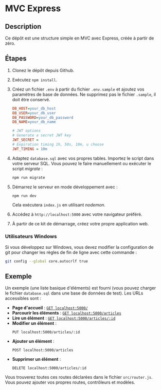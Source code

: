 # MVC Express

## Description

Ce dépôt est une structure simple en MVC avec Express, créée à partir de zéro.

## Étapes

1. Clonez le dépôt depuis Github.
2. Exécutez `npm install`.
3. Créez un fichier `.env` à partir du fichier `.env.sample` et ajoutez vos paramètres de base de données. Ne supprimez pas le fichier `.sample`, il doit être conservé.

   ```ini
   DB_HOST=your_db_host
   DB_USER=your_db_user
   DB_PASSWORD=your_db_password
   DB_NAME=your_db_name

   # JWT options
   # Generate a secret JWT key
   JWT_SECRET =
   # Expiration timing 1h, 50s, 10m, u choose
   JWT_TIMING = 10m
   ```

4. Adaptez `database.sql` avec vos propres tables. Importez le script dans votre serveur SQL. Vous pouvez le faire manuellement ou exécuter le script _migrate_ :

   ```sh
   npm run migrate
   ```

5. Démarrez le serveur en mode développement avec :

   ```sh
   npm run dev
   ```

   Cela exécutera `index.js` en utilisant _nodemon_.

6. Accédez à `http://localhost:5000` avec votre navigateur préféré.
7. À partir de ce kit de démarrage, créez votre propre application web.

### Utilisateurs Windows

Si vous développez sur Windows, vous devez modifier la configuration de git pour changer les règles de fin de ligne avec cette commande :

```sh
git config --global core.autocrlf true
```

## Exemple

Un exemple (une liste basique d'éléments) est fourni (vous pouvez charger le fichier `database.sql` dans une base de données de test). Les URLs accessibles sont :

- **Page d'accueil** : [`GET localhost:5000/`](http://localhost:5000/)
- **Parcourir les éléments** : [`GET localhost:5000/articles`](http://localhost:5000/articles)
- **Lire un élément** : [`GET localhost:5000/articles/:id`](http://localhost:5000/articles/2)
- **Modifier un élément** :
  ```http
  PUT localhost:5000/articles/:id
  ```
- **Ajouter un élément** :
  ```http
  POST localhost:5000/articles
  ```
- **Supprimer un élément** :
  ```http
  DELETE localhost:5000/articles/:id
  ```

Vous trouverez toutes ces routes déclarées dans le fichier `src/router.js`. Vous pouvez ajouter vos propres routes, contrôleurs et modèles.
